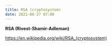 ```yaml
---
title: RSA (cryptosystem)
date: 2021-06-27 07:00
---
```


**RSA (Rivest-Shamir-Adleman)**

https://en.wikipedia.org/wiki/RSA_(cryptosystem)
